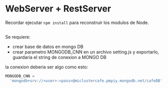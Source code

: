 # WebServer + RestServer

Recordar ejecutar `npm install` para reconstruir los
modulos de Node.

##

Se requiere:

- crear base de datos en mongo DB
- crear parametro MONGODB_CNN en un archivo setting.js y exportarlo, guardaria el string de conexion a MONGO DB

la conexion deberia ser algo como esto:

```javascript
MONGODB_CNN =
  'mongodb+srv://<user>:<pass>@miclustercafe.pmpiy.mongodb.net/cafeDB';
```

